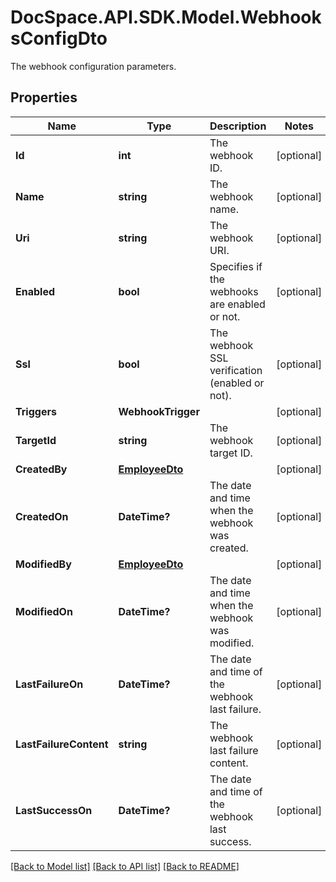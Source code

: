 # DocSpace.API.SDK.Model.WebhooksConfigDto
The webhook configuration parameters.

## Properties

Name | Type | Description | Notes
------------ | ------------- | ------------- | -------------
**Id** | **int** | The webhook ID. | [optional] 
**Name** | **string** | The webhook name. | [optional] 
**Uri** | **string** | The webhook URI. | [optional] 
**Enabled** | **bool** | Specifies if the webhooks are enabled or not. | [optional] 
**Ssl** | **bool** | The webhook SSL verification (enabled or not). | [optional] 
**Triggers** | **WebhookTrigger** |  | [optional] 
**TargetId** | **string** | The webhook target ID. | [optional] 
**CreatedBy** | [**EmployeeDto**](EmployeeDto.md) |  | [optional] 
**CreatedOn** | **DateTime?** | The date and time when the webhook was created. | [optional] 
**ModifiedBy** | [**EmployeeDto**](EmployeeDto.md) |  | [optional] 
**ModifiedOn** | **DateTime?** | The date and time when the webhook was modified. | [optional] 
**LastFailureOn** | **DateTime?** | The date and time of the webhook last failure. | [optional] 
**LastFailureContent** | **string** | The webhook last failure content. | [optional] 
**LastSuccessOn** | **DateTime?** | The date and time of the webhook last success. | [optional] 

[[Back to Model list]](../README.md#documentation-for-models) [[Back to API list]](../README.md#documentation-for-api-endpoints) [[Back to README]](../README.md)

